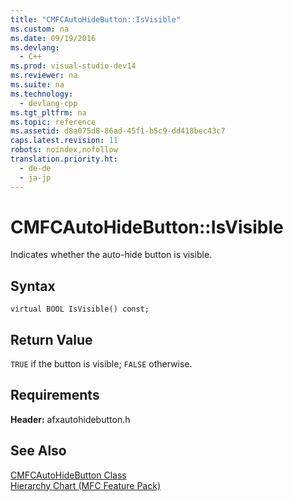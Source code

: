 ```yaml
---
title: "CMFCAutoHideButton::IsVisible"
ms.custom: na
ms.date: 09/19/2016
ms.devlang: 
  - C++
ms.prod: visual-studio-dev14
ms.reviewer: na
ms.suite: na
ms.technology: 
  - devlang-cpp
ms.tgt_pltfrm: na
ms.topic: reference
ms.assetid: d8a075d8-86ad-45f1-b5c9-dd418bec43c7
caps.latest.revision: 11
robots: noindex,nofollow
translation.priority.ht: 
  - de-de
  - ja-jp
---
```

# CMFCAutoHideButton::IsVisible
Indicates whether the auto-hide button is visible.  
  
## Syntax  
  
```  
virtual BOOL IsVisible() const;  
```  
  
## Return Value  
 `TRUE` if the button is visible; `FALSE` otherwise.  
  
## Requirements  
 **Header:** afxautohidebutton.h  
  
## See Also  
 [CMFCAutoHideButton Class](../vs140/CMFCAutoHideButton-Class.md)   
 [Hierarchy Chart (MFC Feature Pack)](../vs140/Hierarchy-Chart.md)